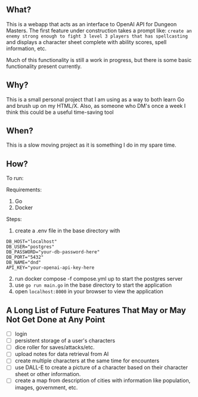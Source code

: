 ## What?
This is a webapp that acts as an interface to OpenAI API for Dungeon Masters. The first feature under construction takes a prompt like:
`create an enemy strong enough to fight 3 level 3 players that has spellcasting`
and displays a character sheet complete with ability scores, spell information, etc.

Much of this functionality is still a work in progress, but there is some basic functionality present currently.

## Why?
This is a small personal project that I am using as a way to both learn Go and brush up on my HTML/X.
Also, as someone who DM's once a week I think this could be a useful time-saving tool

## When?
This is a slow moving project as it is something I do in my spare time.

## How?
To run:

Requirements:
1. Go
2. Docker

Steps:
1. create a .env file in the base directory with 
```
DB_HOST="localhost"
DB_USER="postgres"
DB_PASSWORD="your-db-password-here"
DB_PORT="5432"
DB_NAME="dnd"
API_KEY="your-openai-api-key-here
```
2. run docker compose -f compose.yml up to start the postgres server
3. use `go run main.go` in the base directory to start the application
4. open `localhost:8000` in your browser to view the application



## A Long List of Future Features That May or May Not Get Done at Any Point 
- [ ] login
- [ ] persistent storage of a user's characters
- [ ] dice roller for saves/attacks/etc.
- [ ] upload notes for data retrieval from AI
- [ ] create multiple characters at the same time for encounters
- [ ] use DALL-E to create a picture of a character based on their character sheet or other information.
- [ ] create a map from description of cities with information like population, images, government, etc.
